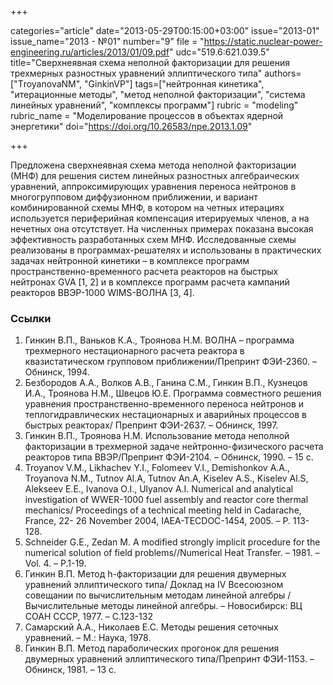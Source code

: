 +++

categories="article"
date="2013-05-29T00:15:00+03:00"
issue="2013-01"
issue_name="2013 - №01"
number="9"
file = "https://static.nuclear-power-engineering.ru/articles/2013/01/09.pdf"
udc="519.6:621.039.5"
title="Сверхнеявная схема неполной факторизации для решения трехмерных разностных уравнений эллиптического типа"
authors=["ТroyanovaNM", "GinkinVP"]
tags=["нейтронная кинетика", "итерационные методы", "метод неполной факторизации", "система линейных уравнений", "комплексы программ"]
rubric = "modeling"
rubric_name = "Моделирование процессов в объектах ядерной энергетики"
doi="https://doi.org/10.26583/npe.2013.1.09"

+++

Предложена сверхнеявная схема метода неполной факторизации (МНФ) для решения систем линейных разностных алгебраических уравнений, аппроксимирующих уравнения переноса нейтронов в многогрупповом диффузионном приближении, и вариант комбинированной схемы МНФ, в котором на четных итерациях используется периферийная компенсация итерируемых членов, а на нечетных она отсутствует. На численных примерах показана высокая эффективность разработанных схем МНФ. Исследованные схемы реализованы в программах-решателях и использованы в практических задачах нейтронной кинетики – в комплексе программ пространственно-временного расчета реакторов на быстрых нейтронах GVA [1, 2] и в комплексе программ расчета кампаний реакторов ВВЭР-1000 WIMS-ВОЛНА [3, 4].

### Ссылки

1. Гинкин В.П., Ваньков К.А., Троянова Н.М. ВОЛНА – программа трехмерного нестационарного расчета реактора в квазистатическом групповом приближении/Препринт ФЭИ-2360. – Обнинск, 1994.
2. Безбородов А.А., Волков А.В., Ганина С.М., Гинкин В.П., Кузнецов И.А., Троянова Н.М., Швецов Ю.Е. Программа совместного решения уравнения пространственно-временного переноса нейтронов и теплогидравлических нестационарных и аварийных процессов в быстрых реакторах/ Препринт ФЭИ-2637. – Обнинск, 1997.
3. Гинкин В.П., Троянова Н.М. Использование метода неполной факторизации в трехмерной задаче нейтронно-физического расчета реакторов типа ВВЭР/Препринт ФЭИ-2104. – Обнинск, 1990. – 15 с.
4. Troyanov V.M., Likhachev Y.I., Folomeev V.I., Demishonkov A.A., Troyanova N.M., Tutnov Al.A, Tutnov An.A, Kiselev A.S., Kiselev Al.S, Alekseev Е.Е., Ivanova O.I., Ulyanov A.I. Numerical and analytical investigation of WWER-1000 fuel assembly and reactor core thermal mechanics/ Proceedings of a technical meeting held in Cadarache, France, 22- 26 November 2004, IAEA-TECDOC-1454, 2005. – Р. 113-128.
5. Schneider G.E., Zedan M. A modified strongly implicit procedure for the numerical solution of field problems//Numerical Heat Transfer. – 1981. – Vol. 4. – P.1-19.
6. Гинкин В.П. Метод h-факторизации для решения двумерных уравнений эллиптического типа/ Доклад на IV Всесоюзном совещании по вычислительным методам линейной алгебры / Вычислительные методы линейной алгебры. – Новосибирск: ВЦ СОАН СССР, 1977. – С.123-132
7. Самарский А.А., Николаев Е.С. Методы решения сеточных уравнений. – М.: Наука, 1978.
8. Гинкин В.П. Метод параболических прогонок для решения двумерных уравнений эллиптического типа/Препринт ФЭИ-1153. – Обнинск, 1981. – 13 с.